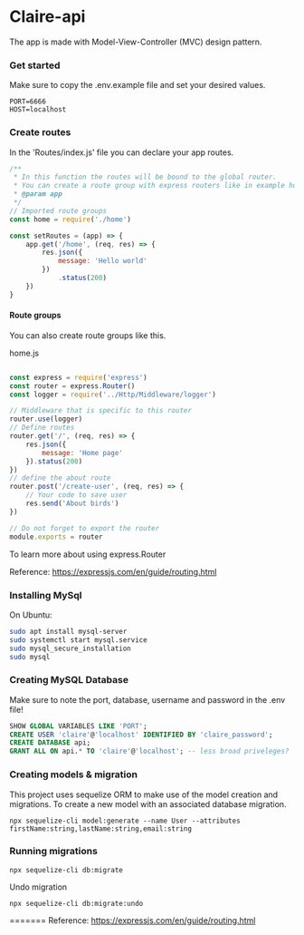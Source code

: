 # Claire-api

The app is made with Model-View-Controller (MVC) design pattern.

### Get started
Make sure to copy the .env.example file and set your desired values.

```dotenv
PORT=6666
HOST=localhost
```

### Create routes
In the 'Routes/index.js' file you can declare your app routes.

```js
/**
 * In this function the routes will be bound to the global router.
 * You can create a route group with express routers like in example home.js
 * @param app
 */
// Imported route groups
const home = require('./home')

const setRoutes = (app) => {
    app.get('/home', (req, res) => {
        res.json({
            message: 'Hello world'
        })
            .status(200)
    })
}
```

#### Route groups
You can also create route groups like this.

home.js
```js

const express = require('express')
const router = express.Router()
const logger = require('../Http/Middleware/logger')

// Middleware that is specific to this router
router.use(logger)
// Define routes
router.get('/', (req, res) => {
    res.json({
        message: 'Home page'
    }).status(200)
})
// define the about route
router.post('/create-user', (req, res) => {
    // Your code to save user
    res.send('About birds')
})

// Do not forget to export the router
module.exports = router

```

To learn more about using express.Router

Reference: https://expressjs.com/en/guide/routing.html

### Installing MySql

On Ubuntu:
```sh
sudo apt install mysql-server
sudo systemctl start mysql.service
sudo mysql_secure_installation
sudo mysql
```

### Creating MySQL Database

Make sure to note the port, database, username and password in the .env file!
```sql
SHOW GLOBAL VARIABLES LIKE 'PORT';
CREATE USER 'claire'@'localhost' IDENTIFIED BY 'claire_password';
CREATE DATABASE api;
GRANT ALL ON api.* TO 'claire'@'localhost'; -- less broad priveleges?
```

### Creating models & migration

This project uses sequelize ORM to make use of the model creation and migrations.
To create a new model with an associated database migration.

```shell
npx sequelize-cli model:generate --name User --attributes firstName:string,lastName:string,email:string
```

### Running migrations

```shell
npx sequelize-cli db:migrate
```

Undo migration

```shell
npx sequelize-cli db:migrate:undo
```
=======
Reference: https://expressjs.com/en/guide/routing.html
